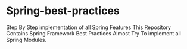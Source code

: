 # Spring-best-practices
Step By Step implementation of all Spring Features 
This Repository Contains Spring Framework Best Practices
Almost Try To implement all Spring Modules.
